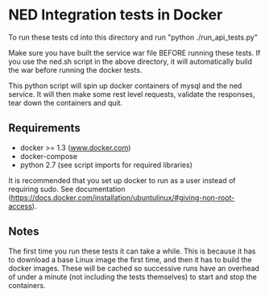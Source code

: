 NED Integration tests in Docker
===============================

To run these tests cd into this directory and run "python ./run_api_tests.py"

Make sure you have built the service war file BEFORE running these tests. If you use the ned.sh script in the above directory, it will automatically build the war before running the docker tests.

This python script will spin up docker containers of mysql and the ned service. It will then make some rest level requests, validate the responses, tear down the containers and quit.

Requirements
------------
* docker >= 1.3 (www.docker.com)
* docker-compose
* python 2.7 (see script imports for required libraries)

It is recommended that you set up docker to run as a user instead of requiring sudo. See documentation (https://docs.docker.com/installation/ubuntulinux/#giving-non-root-access).


Notes
-----
The first time you run these tests it can take a while. This is because it has to download a base Linux image the first time, and then it has to build the docker images. These will be cached so successive runs have an overhead of under a minute (not including the tests themselves) to start and stop the containers.
